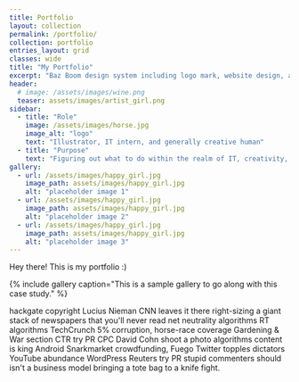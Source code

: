 ```yaml
---
title: Portfolio
layout: collection
permalink: /portfolio/
collection: portfolio
entries_layout: grid
classes: wide
title: "My Portfolio"
excerpt: "Baz Boom design system including logo mark, website design, and branding applications."
header:
  # image: /assets/images/wine.png
  teaser: assets/images/artist_girl.png
sidebar:
  - title: "Role"
    image: /assets/images/horse.jpg
    image_alt: "logo"
    text: "Illustrator, IT intern, and generally creative human"
  - title: "Purpose"
    text: "Figuring out what to do within the realm of IT, creativity, and people."
gallery:
  - url: /assets/images/happy_girl.jpg
    image_path: assets/images/happy_girl.jpg
    alt: "placeholder image 1"
  - url: /assets/images/happy_girl.jpg
    image_path: assets/images/happy_girl.jpg
    alt: "placeholder image 2"
  - url: /assets/images/happy_girl.jpg
    image_path: assets/images/happy_girl.jpg
    alt: "placeholder image 3"
---
```


Hey there! This is my portfolio :) 

{% include gallery caption="This is a sample gallery to go along with this case study." %}

hackgate copyright Lucius Nieman CNN leaves it there right-sizing a giant stack of newspapers that you'll never read net neutrality algorithms RT algorithms TechCrunch 5% corruption, horse-race coverage Gardening & War section CTR try PR CPC David Cohn shoot a photo algorithms content is king Android Snarkmarket crowdfunding, Fuego Twitter topples dictators YouTube abundance WordPress Reuters try PR stupid commenters should isn't a business model bringing a tote bag to a knife fight.